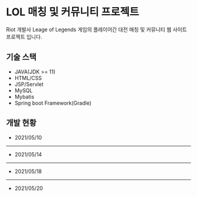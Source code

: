# LOL 매칭 및 커뮤니티 프로젝트
Riot 개발사 Leage of Legends 게임의 플레이어간 대전 매칭 및 커뮤니티 웹 사이트 프로젝트 입니다.

## 기술 스택
- JAVA(JDK >= 11)
- HTML/CSS
- JSP/Servlet
- MySQL
- Mybatis
- Spring boot Framework(Gradle)

## 개발 현황
- 2021/05/10
--------------------
- 2021/05/14
--------------------
- 2021/05/18
--------------------
- 2021/05/20
